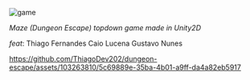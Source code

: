 ![game](https://github.com/ThiagoDev202/dungeon-escape/assets/103263810/cc7234c1-721b-473d-8b83-9b50c756b184)


*Maze (Dungeon Escape) topdown game made in Unity2D*

*feat*:
Thiago Fernandes
Caio Lucena
Gustavo Nunes


https://github.com/ThiagoDev202/dungeon-escape/assets/103263810/5c69889e-35ba-4b01-a9ff-da4a82eb5917




